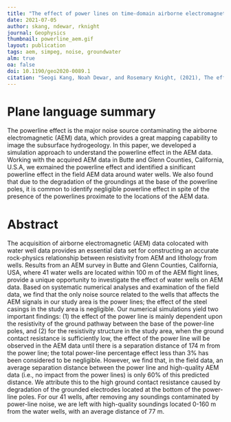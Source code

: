 ```yaml
---
title: "The effect of power lines on time-domain airborne electromagnetic data"
date: 2021-07-05
author: skang, ndewar, rknight
journal: Geophysics
thumbnail: powerline_aem.gif
layout: publication
tags: aem, simpeg, noise, groundwater
alm: true
oa: false
doi: 10.1190/geo2020-0089.1
citation: "Seogi Kang, Noah Dewar, and Rosemary Knight, (2021), The effect of power lines on time-domain airborne electromagnetic data, GEOPHYSICS 86: E123-E141. doi: 10.1190/geo2020-0089.1"
---
```



# Plane language summary

The powerline effect is the major noise source contaminating the airborne electromagnetic (AEM) data, which provides a great mapping capability to image the subsurface hydrogeology. In this paper, we developed a simulation approach to understand the powerline effect in the AEM data. Working with the acquired AEM data in Butte and Glenn Counties, California, U.S.A, we exmained the powerline effect and identified a sinificant powerline effect in the field AEM data around water wells. We also found that due to the degradation of the groundings at the base of the powerline poles, it is common to identify negligible powerline effect in spite of the presence of the powerlines proximate to the locations of the AEM data.

# Abstract

The acquisition of airborne electromagnetic (AEM) data colocated with water well data provides an essential data set for constructing an accurate rock-physics relationship between resistivity from AEM and lithology from wells. Results from an AEM survey in Butte and Glenn Counties, California, USA, where 41 water wells are located within 100 m of the AEM flight lines, provide a unique opportunity to investigate the effect of water wells on AEM data. Based on systematic numerical analyses and examination of the field data, we find that the only noise source related to the wells that affects the AEM signals in our study area is the power lines; the effect of the steel casings in the study area is negligible. Our numerical simulations yield two important findings: (1) the effect of the power line is mainly dependent upon the resistivity of the ground pathway between the base of the power-line poles, and (2) for the resistivity structure in the study area, when the ground contact resistance is sufficiently low, the effect of the power line will be observed in the AEM data until there is a separation distance of 174 m from the power line; the total power-line percentage effect less than 3% has been considered to be negligible. However, we find that, in the field data, an average separation distance between the power line and high-quality AEM data (i.e., no impact from the power lines) is only 60% of this predicted distance. We attribute this to the high ground contact resistance caused by degradation of the grounded electrodes located at the bottom of the power-line poles. For our 41 wells, after removing any soundings contaminated by power-line noise, we are left with high-quality soundings located 0-160 m from the water wells, with an average distance of 77 m.